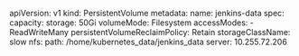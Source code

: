 apiVersion: v1
kind: PersistentVolume
metadata:
  name: jenkins-data
spec:
  capacity:
    storage: 50Gi
  volumeMode: Filesystem
  accessModes:
    - ReadWriteMany
  persistentVolumeReclaimPolicy: Retain
  storageClassName: slow
  nfs:
    path: /home/kubernetes_data/jenkins_data
    server: 10.255.72.206
